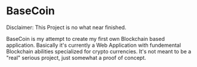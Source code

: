 # BaseCoin

Disclaimer: This Project is no what near finished.

BaseCoin is my attempt to create my first own Blockchain based application.
Basically it's currently a Web Application with fundemental Blockchain abilities specialized for crypto currencies.
It's not meant to be a "real" serious project, just somewhat a proof of concept.
